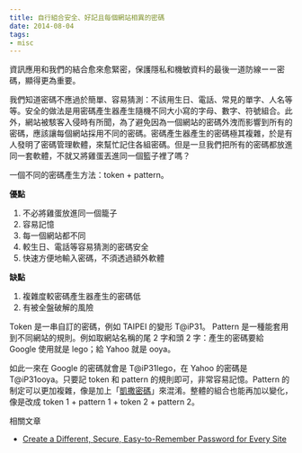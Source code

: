 ```yaml
---
title: 自行組合安全、好記且每個網站相異的密碼
date: 2014-08-04
tags:
- misc
---
```


資訊應用和我們的結合愈來愈緊密，保護隱私和機敏資料的最後一道防線ーー密碼，顯得更為重要。
<!-- more -->
我們知道密碼不應過於簡單、容易猜測：不該用生日、電話、常見的單字、人名等等。安全的做法是用密碼產生器產生隨機不同大小寫的字母、數字、符號組合。此外，網站被駭客入侵時有所聞，為了避免因為一個網站的密碼外洩而影響到所有的密碼，應該讓每個網站採用不同的密碼。密碼產生器產生的密碼極其複雜，於是有人發明了密碼管理軟體，來幫忙記住各組密碼。但是一旦我們把所有的密碼都放進同一套軟體，不就又將雞蛋丟進同一個籃子裡了嗎？

一個不同的密碼產生方法：token + pattern。

**優點**

1. 不必將雞蛋放進同一個籠子
2. 容易記憶
3. 每一個網站都不同
4. 較生日、電話等容易猜測的密碼安全
5. 快速方便地輸入密碼，不須透過額外軟體

**缺點**

1. 複雜度較密碼產生器產生的密碼低
2. 有被全盤破解的風險

Token 是一串自訂的密碼，例如 TAIPEI 的變形 T@iP31。
Pattern 是一種能套用到不同網站的規則。例如取網站名稱的尾 2 字和頭 2 字：產生的密碼要給 Google 使用就是 lego；給 Yahoo 就是 ooya。

如此一來在 Google 的密碼就會是 T@iP31lego，在 Yahoo 的密碼是 T@iP31ooya。只要記 token 和 pattern 的規則即可，非常容易記憶。Pattern 的制定可以更加複雜，像是加上「[凱撒密碼](http://zh.wikipedia.org/zh-tw/%E5%87%B1%E6%92%92%E5%AF%86%E7%A2%BC)」來混淆。整體的組合也能再加以變化，像是改成 token 1 + pattern 1 + token 2 + pattern 2。

相關文章

* [Create a Different, Secure, Easy-to-Remember Password for Every Site](http://www.pcworld.com/article/252024/create_a_different_secure_easy_to_remember_password_for_every_site.html)
